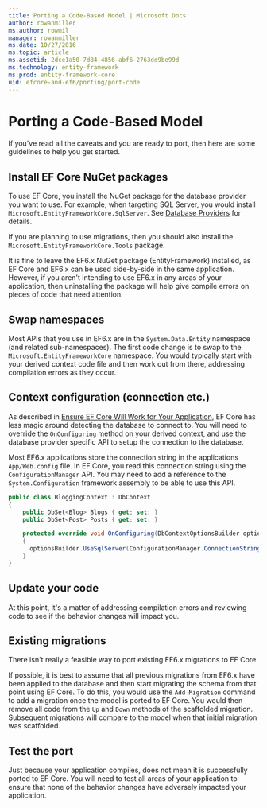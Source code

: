 ```yaml
---
title: Porting a Code-Based Model | Microsoft Docs
author: rowanmiller
ms.author: rowmil
manager: rowanmiller
ms.date: 10/27/2016
ms.topic: article
ms.assetid: 2dce1a50-7d84-4856-abf6-2763dd9be99d
ms.technology: entity-framework
ms.prod: entity-framework-core
uid: efcore-and-ef6/porting/port-code
---
```

# Porting a Code-Based Model

If you've read all the caveats and you are ready to port, then here are some guidelines to help you get started.

## Install EF Core NuGet packages

To use EF Core, you install the NuGet package for the database provider you want to use. For example, when targeting SQL Server, you would install `Microsoft.EntityFrameworkCore.SqlServer`. See [Database Providers](../../core/providers/index.md) for details.

If you are planning to use migrations, then you should also install the `Microsoft.EntityFrameworkCore.Tools` package.

It is fine to leave the EF6.x NuGet package (EntityFramework) installed, as EF Core and EF6.x can be used side-by-side in the same application. However, if you aren't intending to use EF6.x in any areas of your application, then uninstalling the package will help give compile errors on pieces of code that need attention.

## Swap namespaces

Most APIs that you use in EF6.x are in the `System.Data.Entity` namespace (and related sub-namespaces). The first code change is to swap to the `Microsoft.EntityFrameworkCore` namespace. You would typically start with your derived context code file and then work out from there, addressing compilation errors as they occur.

## Context configuration (connection etc.)

As described in [Ensure EF Core Will Work for Your Application](ensure-requirements.md), EF Core has less magic around detecting the database to connect to. You will need to override the `OnConfiguring` method on your derived context, and use the database provider specific API to setup the connection to the database.

Most EF6.x applications store the connection string in the applications `App/Web.config` file. In EF Core, you read this connection string using the `ConfigurationManager` API. You may need to add a reference to the `System.Configuration` framework assembly to be able to use this API.

<!-- literal_block"ids  "classes  "xml:space": "preserve", "backrefs  "linenos": true, "dupnames  : "csharp", highlight_args}, "names": [] -->
````csharp
public class BloggingContext : DbContext
{
    public DbSet<Blog> Blogs { get; set; }
    public DbSet<Post> Posts { get; set; }

    protected override void OnConfiguring(DbContextOptionsBuilder optionsBuilder)
    {
      optionsBuilder.UseSqlServer(ConfigurationManager.ConnectionStrings["BloggingDatabase"].ConnectionString);
    }
}
````

## Update your code

At this point, it's a matter of addressing compilation errors and reviewing code to see if the behavior changes will impact you.

## Existing migrations

There isn't really a feasible way to port existing EF6.x migrations to EF Core.

If possible, it is best to assume that all previous migrations from EF6.x have been applied to the database and then start migrating the schema from that point using EF Core. To do this, you would use the `Add-Migration` command to add a migration once the model is ported to EF Core. You would then remove all code from the `Up` and `Down` methods of the scaffolded migration. Subsequent migrations will compare to the model when that initial migration was scaffolded.

## Test the port

Just because your application compiles, does not mean it is successfully ported to EF Core. You will need to test all areas of your application to ensure that none of the behavior changes have adversely impacted your application.
